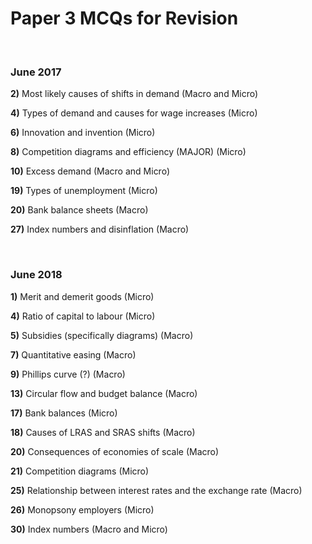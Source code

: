 # Paper 3 MCQs for Revision


</br>

### June 2017

**2)** Most likely causes of shifts in demand (Macro and Micro)

**4)** Types of demand and causes for wage increases (Micro)

**6)** Innovation and invention (Micro)

**8)** Competition diagrams and efficiency (MAJOR) (Micro)

**10)** Excess demand (Macro and Micro)

**19)** Types of unemployment (Micro)

**20)** Bank balance sheets (Macro)

**27)** Index numbers and disinflation (Macro)

</br>

### June 2018

**1)** Merit and demerit goods (Micro)

**4)** Ratio of capital to labour (Micro)

**5)** Subsidies (specifically diagrams) (Macro)

**7)** Quantitative easing (Macro)

**9)** Phillips curve (?) (Macro)

**13)** Circular flow and budget balance (Macro)

**17)** Bank balances (Micro)

**18)** Causes of LRAS and SRAS shifts (Macro)

**20)** Consequences of economies of scale (Macro)

**21)** Competition diagrams (Micro)

**25)** Relationship between interest rates and the exchange rate (Macro)

**26)** Monopsony employers (Micro)

**30)** Index numbers (Macro and Micro)